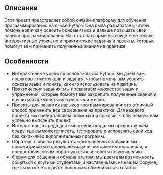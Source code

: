 ## Описание

Этот проект представляет собой онлайн-платформу для обучения программированию на языке Python. Она была разработана, чтобы помочь новичкам освоить основы языка и дальше повышать свои навыки программирования. На этой платформе вы найдете не только интерактивные уроки, но и практические задания и проекты, которые помогут вам применить полученные знания на практике.

## Особенности

* Интерактивные уроки по основам языка Python: мы даем вам пошаговые инструкции и задания, чтобы помочь вам усвоить основы языка и понять, как его использовать на практике.
* Практические задания: мы предлагаем множество задач и упражнений, которые помогут вам закрепить полученные знания и научиться применять их в реальной жизни.
* Проекты для развития навыков программирования: это отличный способ применить все свои знания на практике. Для каждого проекта мы предоставляем подсказки и помощь, чтобы помочь вам успешно выполнить проект.
* Интерактивная среда для выполнения кода: мы предоставляем среду, где вы можете писать, тестировать и исправлять свой код без каких-либо дополнительных программ.
* Обратная связь по результатам выполненных заданий: мы просматриваем и проверяем задачи, которые вы выполнили, и предоставляем вам обратную связь и советы по улучшению.
* Форум для общения и обмена опытом: мы даем вам возможность общаться с другими студентами и наставниками на нашем форуме, где вы можете задавать вопросы и обмениваться опытом.
